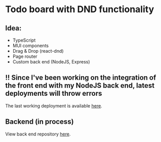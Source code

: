 # Todo board with DND functionality  

## Idea:  
- TypeScript 
- MUI components
- Drag & Drop (react-dnd)
- Page router
- Custom back end (NodeJS, Express)

## !! Since I've been working on the integration of the front end with my NodeJS back end, latest deployments will throw errors
The last working deployment is available [here](https://task-management-grg7ej6lz-isemilia.vercel.app/tasks).

## Backend (in process)
View back end repository [here](https://github.com/isemilia/task-management-backend).